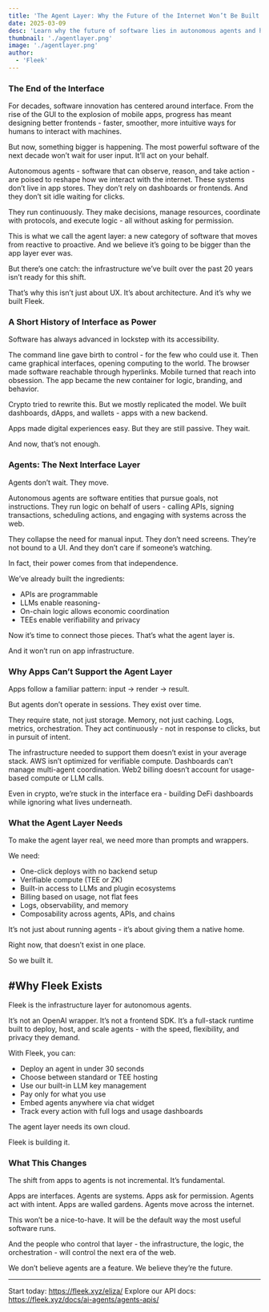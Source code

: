 ```yaml
---
title: 'The Agent Layer: Why the Future of the Internet Won’t Be Built on Apps'
date: 2025-03-09
desc: 'Learn why the future of software lies in autonomous agents and how Fleek is creating the cloud infrastructure to support this next internet layer.'
thumbnail: './agentlayer.png'
image: './agentlayer.png'
author:
  - 'Fleek'
---
```

### The End of the Interface

For decades, software innovation has centered around interface. From the rise of the GUI to the explosion of mobile apps, progress has meant designing better frontends - faster, smoother, more intuitive ways for humans to interact with machines.

But now, something bigger is happening. The most powerful software of the next decade won’t wait for user input. It’ll act on your behalf.

Autonomous agents - software that can observe, reason, and take action - are poised to reshape how we interact with the internet. These systems don’t live in app stores. They don’t rely on dashboards or frontends. And they don’t sit idle waiting for clicks.

They run continuously. They make decisions, manage resources, coordinate with protocols, and execute logic - all without asking for permission.

This is what we call the agent layer: a new category of software that moves from reactive to proactive. And we believe it’s going to be bigger than the app layer ever was.

But there’s one catch: the infrastructure we’ve built over the past 20 years isn’t ready for this shift.

That’s why this isn’t just about UX. It’s about architecture. And it’s why we built Fleek.

### A Short History of Interface as Power

Software has always advanced in lockstep with its accessibility.

The command line gave birth to control - for the few who could use it. Then came graphical interfaces, opening computing to the world. The browser made software reachable through hyperlinks. Mobile turned that reach into obsession. The app became the new container for logic, branding, and behavior.

Crypto tried to rewrite this. But we mostly replicated the model. We built dashboards, dApps, and wallets - apps with a new backend.

Apps made digital experiences easy. But they are still passive. They wait.

And now, that’s not enough.

###  Agents: The Next Interface Layer

Agents don’t wait. They move.

Autonomous agents are software entities that pursue goals, not instructions. They run logic on behalf of users - calling APIs, signing transactions, scheduling actions, and engaging with systems across the web.

They collapse the need for manual input. They don’t need screens. They’re not bound to a UI. And they don’t care if someone’s watching.

In fact, their power comes from that independence.

We’ve already built the ingredients:

- APIs are programmable
- LLMs enable reasoning- 
- On-chain logic allows economic coordination
- TEEs enable verifiability and privacy

Now it’s time to connect those pieces. That’s what the agent layer is.

And it won’t run on app infrastructure.

### Why Apps Can’t Support the Agent Layer

Apps follow a familiar pattern: input → render → result.

But agents don’t operate in sessions. They exist over time.

They require state, not just storage. Memory, not just caching. Logs, metrics, orchestration. They act continuously - not in response to clicks, but in pursuit of intent.

The infrastructure needed to support them doesn’t exist in your average stack. AWS isn’t optimized for verifiable compute. Dashboards can’t manage multi-agent coordination. Web2 billing doesn’t account for usage-based compute or LLM calls.

Even in crypto, we’re stuck in the interface era - building DeFi dashboards while ignoring what lives underneath.

### What the Agent Layer Needs

To make the agent layer real, we need more than prompts and wrappers.

We need:

- One-click deploys with no backend setup
- Verifiable compute (TEE or ZK)
- Built-in access to LLMs and plugin ecosystems
- Billing based on usage, not flat fees
- Logs, observability, and memory
- Composability across agents, APIs, and chains

It’s not just about running agents - it’s about giving them a native home.

Right now, that doesn’t exist in one place.

So we built it.

## #Why Fleek Exists

Fleek is the infrastructure layer for autonomous agents.

It’s not an OpenAI wrapper. It’s not a frontend SDK. It’s a full-stack runtime built to deploy, host, and scale agents - with the speed, flexibility, and privacy they demand.

With Fleek, you can:

- Deploy an agent in under 30 seconds
- Choose between standard or TEE hosting
- Use our built-in LLM key management
- Pay only for what you use
- Embed agents anywhere via chat widget
- Track every action with full logs and usage dashboards

The agent layer needs its own cloud.

Fleek is building it.

### What This Changes

The shift from apps to agents is not incremental. It’s fundamental.

Apps are interfaces. Agents are systems.
Apps ask for permission. Agents act with intent.
Apps are walled gardens. Agents move across the internet.

This won’t be a nice-to-have. It will be the default way the most useful software runs.

And the people who control that layer - the infrastructure, the logic, the orchestration - will control the next era of the web.

We don’t believe agents are a feature.
We believe they’re the future.

---

Start today: https://fleek.xyz/eliza/
Explore our API docs: https://fleek.xyz/docs/ai-agents/agents-apis/